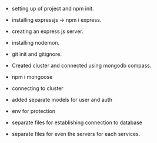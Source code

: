  - setting up of project and npm init.
 - installing expressjs -> npm i express.
 - creating an express js server.
 - installing nodemon.
 - git init and gitignore.

 - Created cluster and connected using mongodb compass.
 - npm i mongoose
 - connecting to cluster

 - added separate models for user and auth
 - env for protection
 - separate files for establishing connection to database
 - separate files for even the servers for each services.

 



 